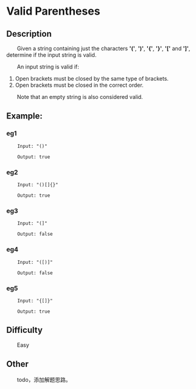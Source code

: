 # Valid Parentheses

## Description

&emsp;&emsp;Given a string containing just the characters **'\('**, **'\)'**, **'\{'**, **'\}'**, **'\['** and 
**'\]'**, determine if the input string is valid.
            
&emsp;&emsp;An input string is valid if:
            
1. Open brackets must be closed by the same type of brackets.
2. Open brackets must be closed in the correct order.

&emsp;&emsp;Note that an empty string is also considered valid.

## Example:

### eg1

``` 
    Input: "()"
    
    Output: true
```

### eg2

``` 
    Input: "()[]{}"
    
    Output: true
```

### eg3

``` 
    Input: "(]"
    
    Output: false
```

### eg4

``` 
    Input: "([)]"
    
    Output: false
```

### eg5

``` 
    Input: "{[]}"
    
    Output: true
```

## Difficulty

&emsp;&emsp;Easy

## Other

&emsp;&emsp;todo，添加解题思路。